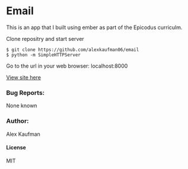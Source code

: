 # Email
This is an app that I built using ember as part of the Epicodus curriculm.

Clone repositry and start server
```
$ git clone https://github.com/alexkaufman06/email
$ python -m SimpleHTTPServer
```
Go to the url in your web browser: localhost:8000

[View site here](http://alexkaufman06.github.io/email/index.html)

### Bug Reports:
None known
### Author:
Alex Kaufman
#### License
MIT

